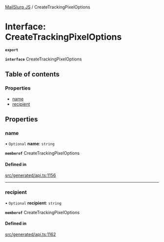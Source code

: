 [MailSlurp JS](../README.md) / CreateTrackingPixelOptions

# Interface: CreateTrackingPixelOptions

**`export`**

**`interface`** CreateTrackingPixelOptions

## Table of contents

### Properties

- [name](CreateTrackingPixelOptions.md#name)
- [recipient](CreateTrackingPixelOptions.md#recipient)

## Properties

### name

• `Optional` **name**: `string`

**`memberof`** CreateTrackingPixelOptions

#### Defined in

[src/generated/api.ts:1156](https://github.com/mailslurp/mailslurp-client/blob/5a5ba59/src/generated/api.ts#L1156)

___

### recipient

• `Optional` **recipient**: `string`

**`memberof`** CreateTrackingPixelOptions

#### Defined in

[src/generated/api.ts:1162](https://github.com/mailslurp/mailslurp-client/blob/5a5ba59/src/generated/api.ts#L1162)

